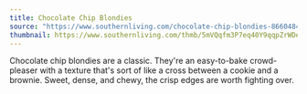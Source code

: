 ```yaml
---
title: Chocolate Chip Blondies
source: "https://www.southernliving.com/chocolate-chip-blondies-8660484"
thumbnail: https://www.southernliving.com/thmb/5mVQqfm3P7eq40Y9qqpZrWDeVJU=/750x0/filters:no_upscale():max_bytes(150000):strip_icc():format(webp)/chocolate-chip-blondies_batch65_beauty-192-d86fbb2e25784d288f25876d20474b66.jpg
---
```


Chocolate chip blondies are a classic. They're an easy-to-bake crowd-pleaser with a texture that's sort of like a cross between a cookie and a brownie. Sweet, dense, and chewy, the crisp edges are worth fighting over.
